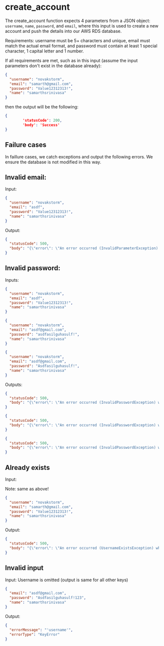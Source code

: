 # create_account
The create_account function expects 4 parameters from a JSON object: `username`, `name`, `password`, and `email`, where this input is used to create a new account and push the details into our AWS RDS database.

Requirements: username must be 5+ characters and unique, email must match the actual email format, and password must contain at least 1 special character, 1 capital letter and 1 number.

If all requirements are met, such as in this input (assume the input parameters don't exist in the database already):

```json
{
  "username": "novakstorm",
  "email": "samarth@gmail.com",
  "password": "Value12312313!",
  "name": "samarthsrinivasa"
}
```

then the output will be the following:

```json
{
        'statusCode': 200,
        'body': 'Success'
}
```

## Failure cases
In faillure cases, we catch exceptions and output the following errors. We ensure the database is not modified in this way.

## Invalid email:
Input:

```json
{
  "username": "novakstorm",
  "email": "asdf",
  "password": "Value12312313!",
  "name": "samarthsrinivasa"
}
```

Output: 

```json
{
  "statusCode": 500,
  "body": "{\"error\": \"An error occurred (InvalidParameterException) when calling the AdminCreateUser operation: Invalid email address format.\"}"
}
```
## Invalid password:
Inputs:

```json
{
  "username": "novakstorm",
  "email": "asdf",
  "password": "Value12312313!",
  "name": "samarthsrinivasa"
}
```
```json
{
  "username": "novakstorm",
  "email": "asdf@gmail.com",
  "password": "asdfasilguhasulf!",
  "name": "samarthsrinivasa"
}
```
```json
{
  "username": "novakstorm",
  "email": "asdf@gmail.com",
  "password": "Asdfasilguhasulf!",
  "name": "samarthsrinivasa"
}
```

Outputs: 

```json
{
  "statusCode": 500,
  "body": "{\"error\": \"An error occurred (InvalidPasswordException) when calling the AdminCreateUser operation: Password did not conform with password policy: Password not long enough\"}"
}
```

```json
{
  "statusCode": 500,
  "body": "{\"error\": \"An error occurred (InvalidPasswordException) when calling the AdminCreateUser operation: Password did not conform with password policy: Password must have uppercase characters\"}"
}
```

```json
{
  "statusCode": 500,
  "body": "{\"error\": \"An error occurred (InvalidPasswordException) when calling the AdminCreateUser operation: Password did not conform with password policy: Password must have numeric characters\"}"
}
```

## Already exists
Input:

Note: same as above!
```json
{
  "username": "novakstorm",
  "email": "samarth@gmail.com",
  "password": "Value12312313!",
  "name": "samarthsrinivasa"
}
```

Output:

```json
{
  "statusCode": 500,
  "body": "{\"error\": \"An error occurred (UsernameExistsException) when calling the AdminCreateUser operation: User account already exists\"}"
}
```

## Invalid input
Input:
Username is omitted (output is same for all other keys)
```json
{
  "email": "asdf@gmail.com",
  "password": "Asdfasilguhasulf!123",
  "name": "samarthsrinivasa"
}
```

Output:
```json
{
  "errorMessage": "'username'",
  "errorType": "KeyError"
}
```